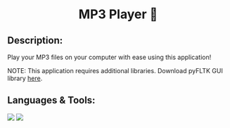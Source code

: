 <h1 align = 'center'> MP3 Player 🎵</h1>

## Description:
Play your MP3 files on your computer with ease using this application!

NOTE: This application requires additional libraries. Download pyFLTK GUI library [here](https://pyfltk.sourceforge.io/install.php).

## Languages & Tools:
<img src = 'https://img.shields.io/badge/-Python-red/?style=for-the-badge&logo=python&logoColor=e8e337&color=3388FF'> <img src = 'https://img.shields.io/badge/-pyFLTK-white/?style=for-the-badge&color=2a2a2a'>
